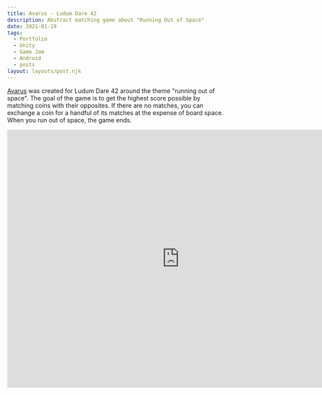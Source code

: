 ```yaml
---
title: Avarus - Ludum Dare 42
description: Abstract matching game about "Running Out of Space" 
date: 2021-01-19
tags:
  - Portfolio
  - Unity
  - Game Jam
  - Android
  - posts
layout: layouts/post.njk
---
```


<p><a href="https://memphis-game-developers.itch.io/avarus" target="blank">Avarus</a> was created for Ludum Dare 42 around the theme "running out of space". The goal of the game is to get the highest score possible by matching coins with their opposites. If there are no matches, you can exchange a coin for a handful of its matches at the expense of board space. When you run out of space, the game ends.</p>

<div class="container">
<p style="text-align: center"><iframe width="800" height="600" src="https://www.youtube.com/embed/rOIGoMALv5k" frameborder="0" allow="accelerometer; autoplay; clipboard-write; encrypted-media; gyroscope; picture-in-picture" allowfullscreen class="video"></iframe></p></div>